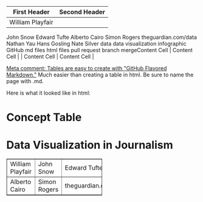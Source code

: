 | First Header  | Second Header |
| ------------- | ------------- |
| William Playfair
John Snow
Edward Tufte
Alberto Cairo
Simon Rogers
theguardian.com/data
Nathan Yau
Hans Gosling
Nate Silver
data
data visualization
infographic
GitHub
md files
html files
pull request
branch
mergeContent Cell  | Content Cell  |
| Content Cell  | Content Cell  |


[Meta comment: Tables are easy to create with "GitHub Flavored Markdown."](https://help.github.com/articles/github-flavored-markdown/)
Much easier than creating a table in html. Be sure to name the page with .md.

Here is what it looked like in html:
<html>
<body>

<h1>Concept Table</h1>
<h1>Data Visualization in Journalism</h1>

<table border=“1” style="width:50%">
  <tr>
    <td>William Playfair</td>
    <td>John Snow</td>		
    <td>Edward Tufte</td>
  </tr>
  <tr>
    <td>Alberto Cairo</td>
    <td>Simon Rogers</td>		
    <td>theguardian.com/data</td>
  </tr>
